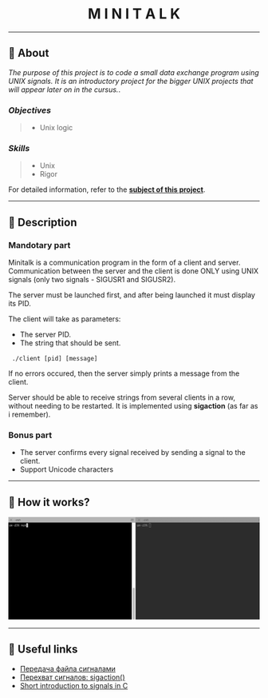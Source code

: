 <h1 align="center">
    M I N I T A L K
</h1>

___

## :memo: **About**

_The purpose of this project is to code a small data exchange program using UNIX signals. It is an introductory project for the bigger UNIX projects that will appear later on in the cursus._.

### *Objectives*  
> + Unix logic

### *Skills*
> + Unix
> + Rigor

For detailed information, refer to the [**subject of this project**](https://github.com/CherdantsevIlya/minitalk/blob/master/content/en.subject.pdf).

___

## 🚀 **Description**

### Mandotary part

Minitalk is a communication program in the form of a client and server. Communication between the server and the client is done ONLY using UNIX signals (only two signals - SIGUSR1 and SIGUSR2).

The server must be launched first, and after being launched it must display its PID.

The client will take as parameters:
+ The server PID.
+ The string that should be sent.

```
 ./client [pid] [message]
```

If no errors occured, then the server simply prints a message from the client.

Server should be able to receive strings from several clients in a row, without needing to be restarted. It is implemented using **sigaction** (as far as i remember).

### Bonus part

+ The server confirms every signal received by sending a signal to the client.
+ Support Unicode characters

___

## 🧮 **How it works?**

![GIF](https://github.com/CherdantsevIlya/minitalk/blob/master/content/minitalk.gif)
___

## 📌 **Useful links**

+ [Передача файла сигналами](https://habr.com/ru/post/122823/)
+ [Перехват сигналов: sigaction()](https://it.wikireading.ru/1055)
+ [Short introduction to signals in C](https://www.youtube.com/watch?v=5We_HtLlAbs&list=PLfqABt5AS4FkW5mOn2Tn9ZZLLDwA3kZUY&index=17) 
